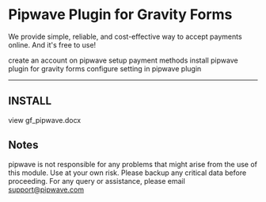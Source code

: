 
Pipwave Plugin for Gravity Forms
==========================================
We provide simple, reliable, and cost-effective way to accept payments online. And it's free to use!

create an account on pipwave
setup payment methods
install pipwave plugin for gravity forms
configure setting in pipwave plugin

--------------------------------------------
INSTALL
--------------------------------------------
view gf_pipwave.docx

Notes
--------------------------------------------
pipwave is not responsible for any problems that might arise from the use of this module. Use at your own risk. Please backup any critical data before proceeding. For any query or assistance, please email support@pipwave.com
